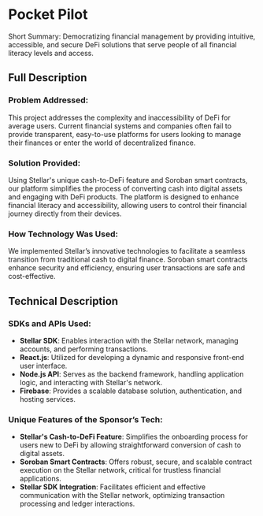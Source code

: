# Pocket Pilot

Short Summary: Democratizing financial management by providing intuitive, accessible, and secure DeFi solutions that serve people of all financial literacy levels and access.

## Full Description

### Problem Addressed:
This project addresses the complexity and inaccessibility of DeFi for average users. Current financial systems and companies often fail to provide transparent, easy-to-use platforms for users looking to manage their finances or enter the world of decentralized finance.

### Solution Provided:
Using Stellar's unique cash-to-DeFi feature and Soroban smart contracts, our platform simplifies the process of converting cash into digital assets and engaging with DeFi products. The platform is designed to enhance financial literacy and accessibility, allowing users to control their financial journey directly from their devices.

### How Technology Was Used:
We implemented Stellar’s innovative technologies to facilitate a seamless transition from traditional cash to digital finance. Soroban smart contracts enhance security and efficiency, ensuring user transactions are safe and cost-effective.

## Technical Description

### SDKs and APIs Used:
- **Stellar SDK**: Enables interaction with the Stellar network, managing accounts, and performing transactions.
- **React.js**: Utilized for developing a dynamic and responsive front-end user interface.
- **Node.js API**: Serves as the backend framework, handling application logic, and interacting with Stellar's network.
- **Firebase**: Provides a scalable database solution, authentication, and hosting services.

### Unique Features of the Sponsor’s Tech:
- **Stellar's Cash-to-DeFi Feature**: Simplifies the onboarding process for users new to DeFi by allowing straightforward conversion of cash to digital assets.
- **Soroban Smart Contracts**: Offers robust, secure, and scalable contract execution on the Stellar network, critical for trustless financial applications.
- **Stellar SDK Integration**: Facilitates efficient and effective communication with the Stellar network, optimizing transaction processing and ledger interactions.


